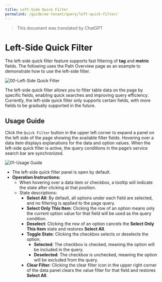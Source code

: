 ```yaml
---
title: Left-Side Quick Filter
permalink: /guide/ee-tenant/query/left-quick-filter/
---
```


> This document was translated by ChatGPT

# Left-Side Quick Filter

The left-side quick filter feature supports fast filtering of **tag** and **metric** fields. The following uses the Path Overview page as an example to demonstrate how to use the left-side filter.

![00-Left-Side Quick Filter](https://yunshan-guangzhou.oss-cn-beijing.aliyuncs.com/pub/pic/20230920650a9fb1183e5.png)

The left-side quick filter allows you to filter table data on the page by specific fields, enabling quick searches and improving query efficiency. Currently, the left-side quick filter only supports certain fields, with more fields to be gradually supported in the future.

## Usage Guide

Click the `Quick Filter` button in the upper left corner to expand a panel on the left side of the page showing the available filter fields. Hovering over a data item displays explanations for the data and option values. When the left-side quick filter is active, the query conditions in the page’s service search bar are synchronized.

![01-Usage Guide](https://yunshan-guangzhou.oss-cn-beijing.aliyuncs.com/pub/pic/20230920650a9fb139c2f.png)

- The left-side quick filter panel is open by default.
- **Operation Instructions:**
  - When hovering over a data item or checkbox, a tooltip will indicate the state after clicking at that position.
  - State descriptions:
    - **Select All**: By default, all options under each field are selected, and no filtering is applied to the page query.
    - **Select Only This Item**: Clicking the row of an option means only the current option value for that field will be used as the query condition.
    - **Deselect**: Clicking the row of an option cancels the **Select Only This Item** state and restores **Select All**.
    - **Toggle State**: Clicking the checkbox selects or deselects the option.
      - **Selected**: The checkbox is checked, meaning the option will be included in the query.
      - **Deselected**: The checkbox is unchecked, meaning the option will be excluded from the query.
    - **Clear Filter**: Clicking the clear filter icon in the upper right corner of the data panel clears the value filter for that field and restores **Select All**.
